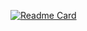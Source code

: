 [![Readme Card](https://github-readme-stats.vercel.app/api/pin/?username=tsukasaroot&repo=github-readme-stats)](https://github.com/anuraghazra/github-readme-stats)
